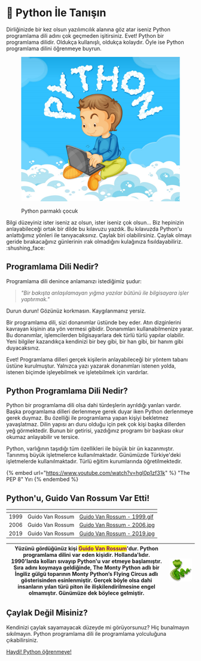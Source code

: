 # 🤝 Python İle Tanışın

Dirliğinizde bir kez olsun yazılımcılık alanına göz atar iseniz Python programlama dili adını çok geçmeden işitirsiniz. Evet! Python bir programlama dilidir. Oldukça kullanışlı, oldukça kolaydır. Öyle ise Python programlama dilini öğrenmeye buyrun.

<figure><img src=".gitbook/assets/python_parmaklı_çocuk.jpg" alt=""><figcaption><p>Python parmaklı çocuk</p></figcaption></figure>

Bilgi düzeyiniz ister iseniz az olsun, ister iseniz çok olsun... Biz hepinizin anlayabileceği ortak bir dilde bu kılavuzu yazdık. Bu kılavuzda Python'u anlattığımız yönleri ile tanıyacaksınız. Çaylak biri olabilirsiniz. Çaylak olmayı geride bırakacağınız günlerinin ırak olmadığını kulağınıza fısıldayabiliriz. :shushing\_face:

## Programlama Dili Nedir?

Programlama dili denince anlamanızı istediğimiz şudur:&#x20;

> _"Bir bakışta anlaşılamayan yığma yazılar bütünü ile bilgisayara işler yaptırmak."_

Durun durun! Gözünüz korkmasın. Kaygılanmanız yersiz.

Bir programlama dili, sizi donanımlar üstünde bey eder. Atın dizginlerini kavrayan kişinin ata yön vermesi gibidir. Donanımları kullanabilmenize yarar. Bu donanımlar, işlemcilerden bilgisayarlara dek türlü türlü yapılar olabilir. Yeni bilgiler kazandıkça kendinizi bir bey gibi, bir han gibi, bir hanım gibi duyacaksınız.&#x20;

Evet! Programlama dilleri gerçek kişilerin anlayabileceği bir yöntem tabanı üstüne kurulmuştur. Yalnızca yazı yazarak donanımları istenen yolda, istenen biçimde işleyebilmek ve işletebilmek için vardırlar.&#x20;

## Python Programlama Dili Nedir?

Python bir programlama dili olsa dahi türdeşlerin ayrıldığı yanları vardır. Başka programlama dilleri derlenmeye gerek duyar iken Python derlenmeye gerek duymaz. Bu özelliği ile programlama yapan kişiyi bekletmez yavaşlatmaz. Dilin yapısı arı duru olduğu için pek çok kişi başka dillerden yeğ görmektedir. Bunun bir getirisi, yazdığınız programı bir başkası okur okumaz anlayabilir ve tersice.

Python, varlığının taşıdığı tüm özellikleri ile büyük bir ün kazanmıştır. Tanınmış büyük işletmelerce kullanılmaktadır. Günümüzde Türkiye'deki işletmelerde kullanılmaktadır. Türlü eğitim kurumlarında öğretilmektedir.

{% embed url="https://www.youtube.com/watch?v=hgI0p1zf31k" %}
"The PEP 8" Yırı
{% endembed %}

## Python'u, Guido Van Rossum Var Etti!

<table data-view="cards"><thead><tr><th></th><th></th><th data-hidden data-card-cover data-type="files"></th></tr></thead><tbody><tr><td>1999</td><td>Guido Van Rossum</td><td><a href=".gitbook/assets/Guido Van Rossum - 1999.gif">Guido Van Rossum - 1999.gif</a></td></tr><tr><td>2006</td><td>Guido Van Rossum</td><td><a href=".gitbook/assets/Guido Van Rossum - 2006.jpg">Guido Van Rossum - 2006.jpg</a></td></tr><tr><td>2019</td><td>Guido Van Rossum</td><td><a href=".gitbook/assets/Guido Van Rossum - 2019.jpg">Guido Van Rossum - 2019.jpg</a></td></tr></tbody></table>

| Yüzünü gördüğünüz kişi <mark style="color:purple;">**Guido Van Rossum**</mark>'dur. Python programlama dilini var eden kişidir. Hollanda'lıdır. 1990'larda kolları sıvayıp Python'u var etmeye başlamıştır. Sıra adını koymaya geldiğinde, **The Monty Python** adlı bir İngiliz gülgü toparının **Monty Python’s Flying Circus** adlı gösterisinden esinlenmiştir. Gerçek böyle olsa dahi insanların yılan türü piton ile ilişkilendirilmesine engel olmamıştır. Günümüze dek böylece gelmiştir. | <img src=".gitbook/assets/19747589_8a6z_ag9l_210716.jpg" alt="" data-size="original"> |
| ------------------------------------------------------------------------------------------------------------------------------------------------------------------------------------------------------------------------------------------------------------------------------------------------------------------------------------------------------------------------------------------------------------------------------------------------------------------------------------------------- | ------------------------------------------------------------------------------------- |

## Çaylak Değil Misiniz?

Kendinizi çaylak sayamayacak düzeyde mi görüyorsunuz? Hiç bunalmayın sıkılmayın. Python programlama dili ile programlama yolculuğuna çıkabilirsiniz.

[Haydi! Python öğrenmeye!](python-ogrenme-kilavuzu/niye-python-oegrenmeliyim.md)

